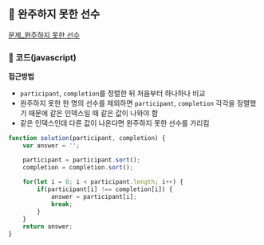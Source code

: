 ## 📝 완주하지 못한 선수

[문제_완주하지 못한 선수](https://programmers.co.kr/learn/courses/30/lessons/42576)

### 📍 코드(javascript)

**접근방법**
- `participant`, `completion`를 정렬한 뒤 처음부터 하나하나 비교
- 완주하지 못한 한 명의 선수를 제외하면 `participant`, `completion` 각각을 정렬했기 때문에 같은 인덱스일 때 같은 값이 나와야 함
- 같은 인덱스인데 다른 값이 나온다면 완주하지 못한 선수를 가리킴

```javascript
function solution(participant, completion) {
    var answer = '';    

    participant = participant.sort();
    completion = completion.sort();
    
    for(let i = 0; i < participant.length; i++) {
        if(participant[i] !== completion[i]) {
            answer = participant[i];
            break;
        }
    }
    return answer;
}
```

